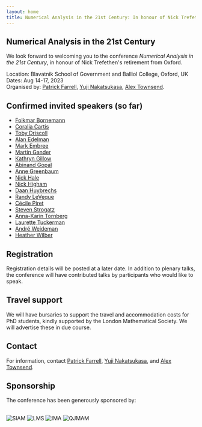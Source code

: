```yaml
---
layout: home
title: Numerical Analysis in the 21st Century: In honour of Nick Trefethen's retirement from Oxford
---
```


## Numerical Analysis in the 21st Century

We look forward to welcoming you to the conference <i>Numerical Analysis in the 21st Century</i>, in honour of Nick Trefethen's retirement from Oxford.

<p>
Location: Blavatnik School of Government and Balliol College, Oxford, UK <br/>
Dates: Aug 14-17, 2023 <br/>
Organised by: <a href="https://pefarrell.org">Patrick Farrell</a>, <a href="https://people.maths.ox.ac.uk/nakatsukasa/">Yuji Nakatsukasa</a>, <a href="https://pi.math.cornell.edu/~ajt/">Alex Townsend</a>.
</p>

## Confirmed invited speakers (so far)

- <a href="https://www.professoren.tum.de/en/bornemann-folkmar">Folkmar Bornemann</a>
- <a href="http://people.maths.ox.ac.uk/cartis/">Coralia Cartis</a>
- <a href="https://tobydriscoll.net/">Toby Driscoll</a>
- <a href="https://math.mit.edu/~edelman/">Alan Edelman</a>
- <a href="https://personal.math.vt.edu/embree/">Mark Embree</a>
- <a href="https://www.unige.ch/~gander/">Martin Gander</a>
- <a href="https://www.maths.ox.ac.uk/people/kathryn.gillow">Kathryn Gillow</a>
- <a href="https://fas.yale.edu/book/new-fas-faculty-2021-22/new-instructional-faculty-2021-22/science-and-school-engineering-and-2">Abinand Gopal</a>
- <a href="https://faculty.washington.edu/greenbau/">Anne Greenbaum</a>
- <a href="http://appliedmaths.sun.ac.za/~nhale/">Nick Hale</a>
- <a href="https://nhigham.com/">Nick Higham</a>
- <a href="https://people.cs.kuleuven.be/~daan.huybrechs/">Daan Huybrechs</a>
- <a href="https://faculty.washington.edu/rjl/">Randy LeVeque</a>
- <a href="http://cecilepiret.weebly.com/">Cécile Piret</a>
- <a href="https://www.stevenstrogatz.com/">Steven Strogatz</a>
- <a href="https://www.kth.se/profile/akto">Anna-Karin Tornberg</a>
- <a href="https://blog.espci.fr/laurette/">Laurette Tuckerman</a>
- <a href="https://appliedmaths.sun.ac.za/~weideman/">André Weideman</a>
- <a href="https://heatherw3521.github.io/">Heather Wilber</a>


## Registration

Registration details will be posted at a later date. In addition to plenary talks, the conference will have contributed talks by participants who would like to speak.

## Travel support

We will have bursaries to support the travel and accommodation costs for PhD students, kindly supported by the London Mathematical Society. We will advertise these in due course.

## Contact

For information, contact <a href="mailto:patrick.farrell@maths.ox.ac.uk">Patrick Farrell</a>, <a href="mailto:yuji.nakatsukasa@maths.ox.ac.uk">Yuji Nakatsukasa</a>, and <a href="mailto:townsend@cornell.edu">Alex Townsend</a>.

## Sponsorship

<p>The conference has been generously sponsored by: </p> <br/>
  <img src="{{site.url}}/images/siam_logo_blue_cobranded_stack.png" alt="SIAM"/>
  <img src="{{site.url}}/images/lms_logo.png" alt="LMS"/>
  <img src="{{site.url}}/images/ima_logo.png" alt="IMA"/>
  <img src="{{site.url}}/images/qjmam_logo.png" alt="QJMAM"/>
